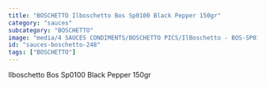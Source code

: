 ```yaml
---
title: "BOSCHETTO Ilboschetto Bos Sp0100 Black Pepper 150gr"
category: "sauces"
subcategory: "BOSCHETTO"
image: "media/4 SAUCES CONDIMENTS/BOSCHETTO PICS/IlBoschetto - BOS-SP0100 Black Pepper 150GR.png"
id: "sauces-boschetto-248"
tags: ["BOSCHETTO"]
---
```


Ilboschetto Bos Sp0100 Black Pepper 150gr
